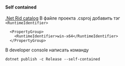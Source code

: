 #### Self contained

[.Net Rid catalog](https://learn.microsoft.com/ru-ru/dotnet/core/rid-catalog)
В файле проекта .csproj добавить тэг `<RuntimeIdentifier>` 
``` .csproj
  <PropertyGroup>
    <RuntimeIdentifier>win-x64</RuntimeIdentifier>
  </PropertyGroup>
```
В developer console написать команду
``` console
dotnet publish -c Release --self-contained
```

